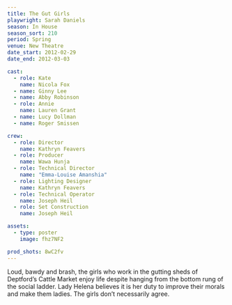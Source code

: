 ```yaml
---
title: The Gut Girls
playwright: Sarah Daniels
season: In House
season_sort: 210
period: Spring
venue: New Theatre
date_start: 2012-02-29
date_end: 2012-03-03

cast:
  - role: Kate
    name: Nicola Fox
  - name: Ginny Lee
  - name: Abby Robinson
  - role: Annie
    name: Lauren Grant
  - name: Lucy Dollman
  - name: Roger Smissen

crew:
  - role: Director
    name: Kathryn Feavers
  - role: Producer
    name: Wawa Hunja
  - role: Technical Director
    name: "Emma-Louise Amanshia"
  - role: Lighting Designer
    name: Kathryn Feavers
  - role: Technical Operator
    name: Joseph Heil
  - role: Set Construction
    name: Joseph Heil

assets:
  - type: poster
    image: fhz7NF2

prod_shots: 8wC2fv
---
```


Loud, bawdy and brash, the girls who work in the gutting sheds of Deptford’s Cattle Market enjoy life despite hanging from the bottom rung of the social ladder. Lady Helena believes it is her duty to improve their morals and make them ladies. The girls don’t necessarily agree.
